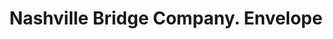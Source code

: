 ---
doi: 10.7916/D84T7WHP
date_other: '1917'
date_other_textual: '1917'
form: printed ephemera
genre:
- Envelopes
name:
- Nashville Bridge Company
object_in_context_url: https://biggert.cul.columbia.edu/items/view/ave_biggert_01565
subject_hierarchical_geographic:
- Nashville, Tennessee, United States
subject_name:
- Nashville Bridge Company
title: Nashville Bridge Company. Envelope
sort_title: Nashville Bridge Company. Envelope
call_number: ave_biggert_01565
coordinates:
- 36.166666666666664,-86.78333333333333
pid: ave_biggert_01565
identifiers: ave_biggert_01565
thumbnail: https://derivativo-2.library.columbia.edu/iiif/2/ldpd:343923/full/!256,256/0/native.jpg
permalink: /biggert/ave_biggert_01565/
layout: iiif-image-page
---